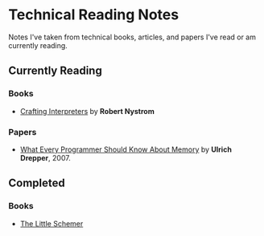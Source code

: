 # Technical Reading Notes

Notes I've taken from technical books, articles, and papers I've read or am currently reading. 

## Currently Reading

### Books
* [Crafting Interpreters](books/crafting-interpreters.md) by **Robert Nystrom**

### Papers
* [What Every Programmer Should Know About Memory](papers/what-every-programmer.md) by **Ulrich Drepper**, 2007.

## Completed

### Books
* [The Little Schemer](books/the-little-schemer.md)
